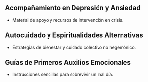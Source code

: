 ## Acompañamiento en Depresión y Ansiedad
- Material de apoyo y recursos de intervención en crisis.

## Autocuidado y Espiritualidades Alternativas
- Estrategias de bienestar y cuidado colectivo no hegemónico.

## Guías de Primeros Auxilios Emocionales
- Instrucciones sencillas para sobrevivir un mal día.

